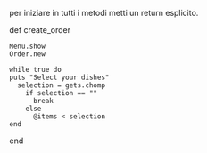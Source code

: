 per iniziare in tutti i metodi metti un return esplicito.  
  
  
  def create_order 

    Menu.show
    Order.new
    
    while true do 
    puts "Select your dishes"
      selection = gets.chomp 
        if selection == ""
          break
        else
          @items < selection
    end
   end
